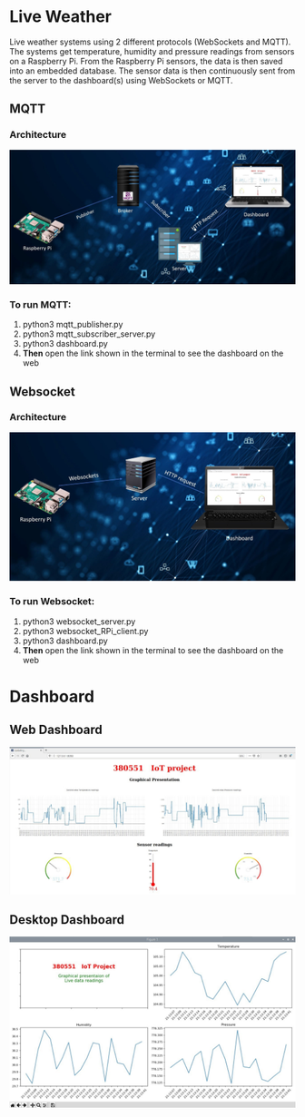 # Live Weather
Live weather systems using 2 different protocols (WebSockets and MQTT).<br />
The systems get temperature, humidity and pressure readings from sensors on a Raspberry Pi. From the Raspberry Pi sensors, the data is then saved into an embedded database. The sensor data is then continuously sent from the server to the dashboard(s) using WebSockets or MQTT.
## MQTT
### Architecture
![MQTT](https://github.com/TakudzwaMzembegwa/LiveWeather/blob/master/assets/images/MQTT.JPG)
### To run MQTT:
1. python3 mqtt_publisher.py
2. python3 mqtt_subscriber_server.py
3. python3 dashboard.py
4. **Then** open the link shown in the terminal to see the dashboard on the web

## Websocket
### Architecture
![WebSocket](https://github.com/TakudzwaMzembegwa/LiveWeather/blob/master/assets/images/websocket.JPG)
### To run Websocket:
1. python3 websocket_server.py
2. python3 websocket_RPi_client.py
3. python3 dashboard.py
4. **Then** open the link shown in the terminal to see the dashboard on the web

# Dashboard
## Web Dashboard
![Dashboard](https://github.com/TakudzwaMzembegwa/LiveWeather/blob/master/assets/images/dash.jpeg)
## Desktop Dashboard
![PLT](https://github.com/TakudzwaMzembegwa/LiveWeather/blob/master/assets/images/plt.jpeg)

